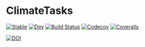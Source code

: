 # ClimateTasks

[![Stable](https://img.shields.io/badge/docs-stable-blue.svg)](https://gaelforget.github.io/ClimateTasks.jl/stable)
[![Dev](https://img.shields.io/badge/docs-dev-blue.svg)](https://gaelforget.github.io/ClimateTasks.jl/dev)
[![Build Status](https://travis-ci.org/gaelforget/ClimateTasks.jl.svg?branch=master)](https://travis-ci.com/gaelforget/ClimateTasks.jl)
[![Codecov](https://codecov.io/gh/gaelforget/ClimateTasks.jl/branch/master/graph/badge.svg)](https://codecov.io/gh/gaelforget/ClimateTasks.jl)
[![Coveralls](https://coveralls.io/repos/github/gaelforget/ClimateTasks.jl/badge.svg?branch=master)](https://coveralls.io/github/gaelforget/ClimateTasks.jl?branch=master)

[![DOI](https://zenodo.org/badge/DOI/10.5281/zenodo.3633454.svg)](https://doi.org/10.5281/zenodo.3633454)
